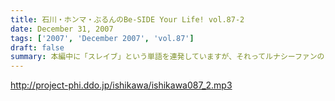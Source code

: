 ```yaml
---
title: 石川・ホンマ・ぶるんのBe-SIDE Your Life! vol.87-2
date: December 31, 2007
tags: ['2007', 'December 2007', 'vol.87']
draft: false
summary: 本編中に「スレイブ」という単語を連発していますが、それってルナシーファンのことを指すんだそうです。ファンクラブの名前も「スレイブ」なんだとか・・・買ってきてもらったTシャツにもそう書いてあった！NAMAE
---
```


http://project-phi.ddo.jp/ishikawa/ishikawa087_2.mp3